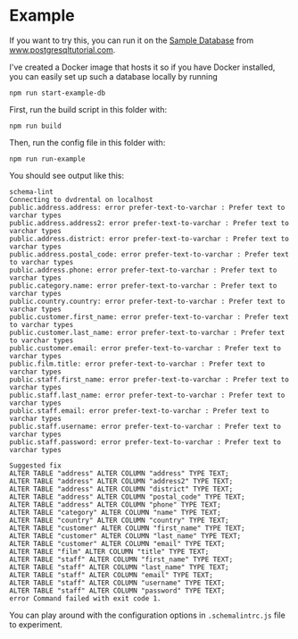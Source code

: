 # Example

If you want to try this, you can run it on the [Sample Database](https://www.postgresqltutorial.com/postgresql-sample-database/) from www.postgresqltutorial.com.

I've created a Docker image that hosts it so if you have Docker installed, you can easily set up such a database locally by running

```
npm run start-example-db
```

First, run the build script in this folder with:

```
npm run build
```

Then, run the config file in this folder with:

```
npm run run-example
```

You should see output like this:

```
schema-lint
Connecting to dvdrental on localhost
public.address.address: error prefer-text-to-varchar : Prefer text to varchar types
public.address.address2: error prefer-text-to-varchar : Prefer text to varchar types
public.address.district: error prefer-text-to-varchar : Prefer text to varchar types
public.address.postal_code: error prefer-text-to-varchar : Prefer text to varchar types
public.address.phone: error prefer-text-to-varchar : Prefer text to varchar types
public.category.name: error prefer-text-to-varchar : Prefer text to varchar types
public.country.country: error prefer-text-to-varchar : Prefer text to varchar types
public.customer.first_name: error prefer-text-to-varchar : Prefer text to varchar types
public.customer.last_name: error prefer-text-to-varchar : Prefer text to varchar types
public.customer.email: error prefer-text-to-varchar : Prefer text to varchar types
public.film.title: error prefer-text-to-varchar : Prefer text to varchar types
public.staff.first_name: error prefer-text-to-varchar : Prefer text to varchar types
public.staff.last_name: error prefer-text-to-varchar : Prefer text to varchar types
public.staff.email: error prefer-text-to-varchar : Prefer text to varchar types
public.staff.username: error prefer-text-to-varchar : Prefer text to varchar types
public.staff.password: error prefer-text-to-varchar : Prefer text to varchar types

Suggested fix
ALTER TABLE "address" ALTER COLUMN "address" TYPE TEXT;
ALTER TABLE "address" ALTER COLUMN "address2" TYPE TEXT;
ALTER TABLE "address" ALTER COLUMN "district" TYPE TEXT;
ALTER TABLE "address" ALTER COLUMN "postal_code" TYPE TEXT;
ALTER TABLE "address" ALTER COLUMN "phone" TYPE TEXT;
ALTER TABLE "category" ALTER COLUMN "name" TYPE TEXT;
ALTER TABLE "country" ALTER COLUMN "country" TYPE TEXT;
ALTER TABLE "customer" ALTER COLUMN "first_name" TYPE TEXT;
ALTER TABLE "customer" ALTER COLUMN "last_name" TYPE TEXT;
ALTER TABLE "customer" ALTER COLUMN "email" TYPE TEXT;
ALTER TABLE "film" ALTER COLUMN "title" TYPE TEXT;
ALTER TABLE "staff" ALTER COLUMN "first_name" TYPE TEXT;
ALTER TABLE "staff" ALTER COLUMN "last_name" TYPE TEXT;
ALTER TABLE "staff" ALTER COLUMN "email" TYPE TEXT;
ALTER TABLE "staff" ALTER COLUMN "username" TYPE TEXT;
ALTER TABLE "staff" ALTER COLUMN "password" TYPE TEXT;
error Command failed with exit code 1.
```

You can play around with the configuration options in `.schemalintrc.js` file to experiment.
